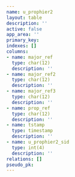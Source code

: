 ```yaml
---
name: u_prophier2
layout: table
description: ''
active: false
app_area: ''
primary_key: 
indexes: []
columns:
- name: major_ref
  type: char(12)
  description: ''
- name: major_ref2
  type: char(12)
  description: ''
- name: major_ref3
  type: char(12)
  description: ''
- name: prop_ref
  type: char(12)
  description: ''
- name: tstamp
  type: timestamp
  description: ''
- name: u_prophier2_sid
  type: int(4)
  description: ''
relations: []
pseudo_pk: 
---
```


